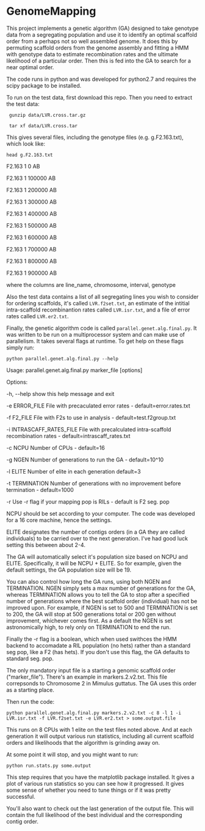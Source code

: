 # GenomeMapping

This project implements a genetic algorithm (GA) designed to take genotype data from a segregating population and use it to identify an optimal scaffold order from a perhaps not so well assembled genome.
It does this by permuting scaffold orders from the genome assembly and fitting a HMM with genotype data to estimate recombination rates and the ultimate likelihood of a particular order.  Then this is fed into the GA to search for a near optimal order.

The code runs in python and was developed for python2.7 and requires the scipy package to be installed.

To run on the test data, first download this repo.  Then you need to extract the test data:

` gunzip data/LVR.cross.tar.gz` 

` tar xf data/LVR.cross.tar` 

This gives several files, including the genotype files (e.g. g.F2.163.txt), which look like:

`head g.F2.163.txt`

F2.163	1	0	AB

F2.163	1	100000	AB

F2.163	1	200000	AB

F2.163	1	300000	AB

F2.163	1	400000	AB

F2.163	1	500000	AB

F2.163	1	600000	AB

F2.163	1	700000	AB

F2.163	1	800000	AB

F2.163	1	900000	AB

where the columns are line_name, chromosome, interval, genotype

Also the test data contains a list of all segregating lines you wish to consider for ordering scaffolds, it's called `LVR.f2set.txt`, an estimate of the intitial intra-scaffold recombinantion rates called `LVR.isr.txt`, and a file of error rates called `LVR.er2.txt`.

Finally, the genetic algorithm code is called `parallel.genet.alg.final.py`. It was written to be run on a multiprocessor system and can make use of parallelism.  It takes several flags at runtime.  To get help on these flags simply run:

`python parallel.genet.alg.final.py --help`

Usage: parallel.genet.alg.final.py marker_file [options]


Options:

  -h, --help            show this help message and exit

  -e ERROR_FILE         File with precaculated error rates -
                        default=error.rates.txt
                        
  -f F2_FILE            File with F2s to use in analysis -
                        default=test.f2group.txt
                        
  -i INTRASCAFF_RATES_FILE
                        File with precalculated intra-scaffold recombination
                        rates - default=intrascaff_rates.txt
                        
  -c NCPU               Number of CPUs - default=16
  
  -g NGEN               Number of generations to run the GA - default=10^10
  
  -l ELITE              Number of elite in each generation default=3
  
  -t TERMINATION        Number of generations with no improvement before
                        termination - default=1000 
  
  -r                    Use -r flag if your mapping pop is RILs - default is
                        F2 seg. pop


NCPU should be set according to your computer.  The code was developed for a 16 core machine, hence the settings.    

ELITE designates the number of contigs orders (in a GA they are called individuals) to be carried over to the next generation.  I've had good luck setting this between about 2-4.

The GA will automatically select it's population size based on NCPU and ELITE. Specifically, it will be NCPU + ELITE.  So for example, given the default settings, the GA population size will be 19.

You can also control how long the GA runs, using both NGEN and TERMINATION.  NGEN simply sets a max number of generations for the GA, whereas TERMINATION allows you to tell the GA to stop after a specified number of generations where the best scaffold order (individual) has not be improved upon. For example, if NGEN is set to 500 and TERMINATION is set to 200, the GA will stop at 500 generations total or 200 gen without improvement, whichever comes first.  As a default the NGEN is set astronomically high, to rely only on TERMINATION to end the run.

Finally the -r flag is a boolean, which when used swithces the HMM backend to accomadate a RIL population (no hets) rather than a standard seg pop, like a F2 (has hets).  If you don't use this flag, the GA defaults to standard seg. pop.

The only mandatory input file is a starting a genomic scaffold order ("marker_file").  There's an example in markers.2.v2.txt.  This file correpsonds to Chromosome 2 in Mimulus guttatus.  The GA uses this order as a starting place.

Then run the code:

`python parallel.genet.alg.final.py markers.2.v2.txt -c 8 -l 1 -i LVR.isr.txt -f LVR.f2set.txt -e LVR.er2.txt > some.output.file`

This runs on 8 CPUs with 1 elite on the test files noted above. And at each generation it will output various run statistics, including all current scaffold orders and likelihoods that the algorithm is grinding away on.

At some point it will stop, and you might want to run:

`python run.stats.py some.output`

This step requires that you have the matplotlib package installed.  It gives a plot of various run statistics so you can see how it progressed.  It gives some sense of whether you need to tune things or if it was pretty successful.

You'll also want to check out the last generation of the output file.  This will contain the full likelihood of the best individual and the corresponding contig order.
